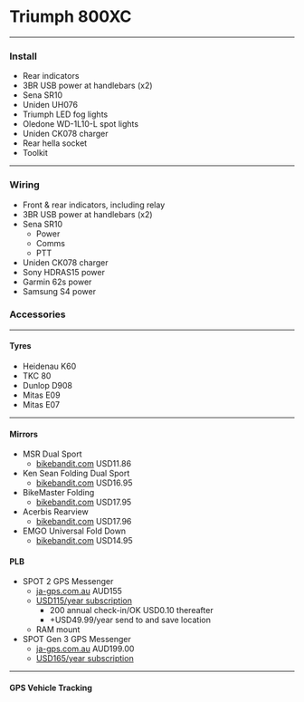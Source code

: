 # Triumph 800XC

----

### Install
* Rear indicators
* 3BR USB power at handlebars (x2)
* Sena SR10
* Uniden UH076
* Triumph LED fog lights
* Oledone WD-1L10-L spot lights
* Uniden CK078 charger
* Rear hella socket
* Toolkit

----

### Wiring
* Front & rear indicators, including relay
* 3BR USB power at handlebars (x2)
* Sena SR10
  * Power
  * Comms
  * PTT
* Uniden CK078 charger
* Sony HDRAS15 power
* Garmin 62s power
* Samsung S4 power

### Accessories

----

#### Tyres
* Heidenau K60
* TKC 80
* Dunlop D908
* Mitas E09
* Mitas E07

----

#### Mirrors

* MSR Dual Sport
  * [bikebandit.com](http://www.bikebandit.com/msr-dual-sport-mirror?m=154268) USD11.86
* Ken Sean Folding Dual Sport
  * [bikebandit.com](http://www.bikebandit.com/ken-sean-folding-dual-sport-mirror?m=154268) USD16.95
* BikeMaster Folding
  * [bikebandit.com](http://www.bikebandit.com/bikemaster-folding-mirror?m=154268) USD17.95
* Acerbis Rearview
  * [bikebandit.com](http://www.bikebandit.com/acerbis-rearview-motorcycle-mirror?m=154268) USD17.96
* EMGO Universal Fold Down
  * [bikebandit.com](http://www.bikebandit.com/emgo-universal-fold-down-motorcycle-mirror?m=154268) USD14.95

#### PLB
  * SPOT 2 GPS Messenger
    * [ja-gps.com.au](http://www.ja-gps.com.au/SPOT/spot-satellite-gps-messenger-v2/) AUD155
    * [USD115/year subscription](http://au.findmespot.com/en/index.php?cid=103)
      * 200 annual check-in/OK USD0.10 thereafter
      * +USD49.99/year send to and save location
    * RAM mount
  * SPOT Gen 3 GPS Messenger
    * [ja-gps.com.au](http://www.ja-gps.com.au/SPOT/spot-gen-3/) AUD199.00
    * [USD165/year subscription](http://au.findmespot.com/en/index.php?cid=103)

----

#### GPS Vehicle Tracking
